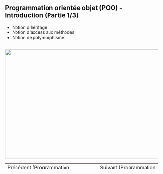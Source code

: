 <h2 dir="auto" id="user-content-h_174031069121655196260265"><strong><span>Programmation orient&eacute;e objet (POO) - Introduction</span> </strong><strong>(Partie 1/3)</strong></h2>
<ul dir="auto">
<li>Notion d'h&eacute;ritage</li>
<li>Notion d'access aux m&eacute;thodes</li>
<li>Notion de polymorphisme</li>
</ul>
<p dir="auto"></p>
<p>&nbsp;<a href="https://www.youtube.com/watch?v=CVvqd3QJ-3g&amp;list=PLtioRYPUn23rmTQmI3XhCEMH0Tcn9y50z&amp;index=13&amp;ab_channel=TechnologiesdeFrance%28TDF%29"><img src="4.jpg" width="640" height="362" alt="" style="display: block; margin-left: auto; margin-right: auto;" /></a></p>
<p></p>
<p></p>
<table border="0" style="width: 100%; border-collapse: collapse; border-style: none; height: 18px;">
<tbody>
<tr style="height: 18px;">
<td style="width: 50%; height: 18px;"><a href="https://github.com/Technologies-de-France/Formation-LabVIEW/tree/main/H-1%20Programmation%20orient%C3%A9e%20objet%20(POO)%20-%20Introduction">Pr&eacute;c&eacute;dent (Programmation orient&eacute;e objet (POO) - Introduction)</a><a href="/D-2%20Queue message handler - QMH - Calculatrice 1/"></a><a href="/D-1 Queue message handler - QMH/"></a><a href="/C-3 Machine d'&eacute;tat, le template NI/"></a><br /><a href="/C-1 Machine d'&eacute;tat, pr&eacute;sentation/"></a></td>
<td style="width: 50%; text-align: right; height: 18px;"><a href="/C-3 Machine d'&eacute;tat, le template NI/"></a><a href="https://github.com/Technologies-de-France/Formation-LabVIEW/tree/main/H-2%20Programmation%20orient%C3%A9e%20objet%20(POO)%20-%20Application">Suivant (<span>Programmation orient&eacute;e objet (POO) - Utilisation</span>)</a></td>
</tr>
</tbody>
</table>
<p dir="auto" id="user-content-h_4774480761351655104528452" style="text-align: left;"></p>
